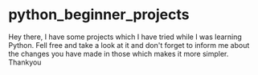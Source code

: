 # python_beginner_projects

Hey there, I have some projects which I have tried while I was learning Python. 
Fell free and take a look at it and don't forget to inform me about the changes you have made in those which makes it more simpler.
Thankyou
